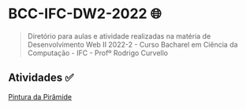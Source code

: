 # BCC-IFC-DW2-2022 :globe_with_meridians:
>Diretório para aulas e atividade realizadas na matéria de Desenvolvimento Web II 2022-2 - Curso Bacharel em Ciência da Computação - IFC - Profº Rodrigo Curvello

## Atividades :white_check_mark:

[Pintura da Pirâmide](https://github.com/rafandoo/DEV-WEB-II/tree/main/Atividades/ATV_PINTURA_PIRAMIDE)
